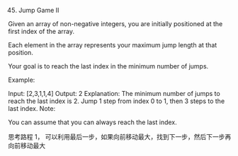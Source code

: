 45. Jump Game II

Given an array of non-negative integers, you are initially positioned at the first index of the array.

Each element in the array represents your maximum jump length at that position.

Your goal is to reach the last index in the minimum number of jumps.

Example:

Input: [2,3,1,1,4]
Output: 2
Explanation: The minimum number of jumps to reach the last index is 2.
    Jump 1 step from index 0 to 1, then 3 steps to the last index.
Note:

You can assume that you can always reach the last index.


思考路程
1， 可以利用最后一步，如果向前移动最大，找到下一步，然后下一步再向前移动最大